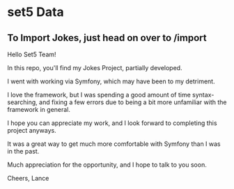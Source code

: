 # set5 Data

## To Import Jokes, just head on over to /import

Hello Set5 Team!

In this repo, you'll find my Jokes Project, partially developed.

I went with working via Symfony, which may have been to my detriment.

I love the framework, but I was spending a good amount of time syntax-searching, and fixing a few errors due to being a bit more unfamiliar with the framework in general.

I hope you can appreciate my work, and I look forward to completing this project anyways.

It was a great way to get much more comfortable with Symfony than I was in the past.

Much appreciation for the opportunity, and I hope to talk to you soon.

Cheers,
Lance
